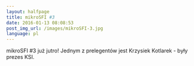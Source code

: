 ```yaml
---
layout: halfpage
title: mikroSFI #3
date: 2016-01-13 08:08:53
post_img_url: /images/mikroSFI-3.jpg
language: pl
---
```


mikroSFI #3 już jutro!
Jednym z prelegentów jest Krzysiek Kotlarek - były prezes KSI.